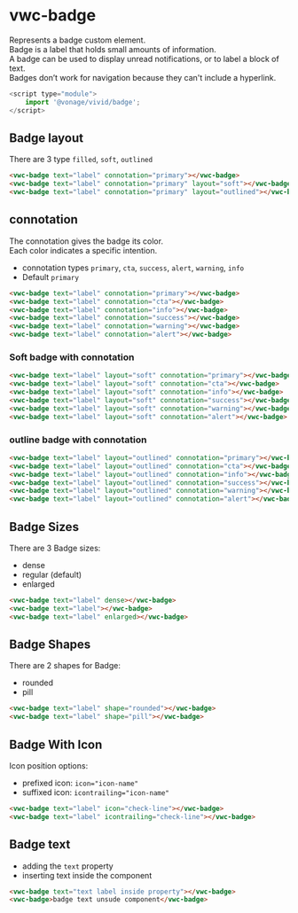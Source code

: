# vwc-badge

Represents a badge custom element.<br/>
Badge is a label that holds small amounts of information.<br/>
A badge can be used to display unread notifications, or to label a block of text.<br/>
Badges don’t work for navigation because they can't include a hyperlink.<br/>

```js
<script type="module">
    import '@vonage/vivid/badge';
</script>
```

## Badge layout
There are 3 type `filled`, `soft`, `outlined`

```html preview
<vwc-badge text="label" connotation="primary"></vwc-badge>
<vwc-badge text="label" connotation="primary" layout="soft"></vwc-badge>
<vwc-badge text="label" connotation="primary" layout="outlined"></vwc-badge>
```

## connotation
The connotation gives the badge its color.<br/>
Each color indicates a specific intention.

- connotation types `primary`, `cta`, `success`, `alert`, `warning`, `info`
- Default `primary`

```html preview
<vwc-badge text="label" connotation="primary"></vwc-badge>
<vwc-badge text="label" connotation="cta"></vwc-badge>
<vwc-badge text="label" connotation="info"></vwc-badge>
<vwc-badge text="label" connotation="success"></vwc-badge>
<vwc-badge text="label" connotation="warning"></vwc-badge>
<vwc-badge text="label" connotation="alert"></vwc-badge>
```

### Soft badge with connotation
```html preview
<vwc-badge text="label" layout="soft" connotation="primary"></vwc-badge>
<vwc-badge text="label" layout="soft" connotation="cta"></vwc-badge>
<vwc-badge text="label" layout="soft" connotation="info"></vwc-badge>
<vwc-badge text="label" layout="soft" connotation="success"></vwc-badge>
<vwc-badge text="label" layout="soft" connotation="warning"></vwc-badge>
<vwc-badge text="label" layout="soft" connotation="alert"></vwc-badge>
```

### outline badge with connotation
```html preview
<vwc-badge text="label" layout="outlined" connotation="primary"></vwc-badge>
<vwc-badge text="label" layout="outlined" connotation="cta"></vwc-badge>
<vwc-badge text="label" layout="outlined" connotation="info"></vwc-badge>
<vwc-badge text="label" layout="outlined" connotation="success"></vwc-badge>
<vwc-badge text="label" layout="outlined" connotation="warning"></vwc-badge>
<vwc-badge text="label" layout="outlined" connotation="alert"></vwc-badge>
```

## Badge Sizes
There are 3 Badge sizes:
- dense
- regular (default)
- enlarged

```html preview
<vwc-badge text="label" dense></vwc-badge>
<vwc-badge text="label"></vwc-badge>
<vwc-badge text="label" enlarged></vwc-badge>
```

## Badge Shapes
There are 2 shapes for Badge:
- rounded
- pill

```html preview
<vwc-badge text="label" shape="rounded"></vwc-badge>
<vwc-badge text="label" shape="pill"></vwc-badge>
```

## Badge With Icon
Icon position options:
- prefixed icon: `icon="icon-name"`
- suffixed icon: `icontrailing="icon-name"`

```html preview
<vwc-badge text="label" icon="check-line"></vwc-badge>
<vwc-badge text="label" icontrailing="check-line"></vwc-badge>
```

## Badge text
- adding the `text` property
- inserting text inside the component

```html preview
<vwc-badge text="text label inside property"></vwc-badge>
<vwc-badge>badge text unsude component</vwc-badge>
```
